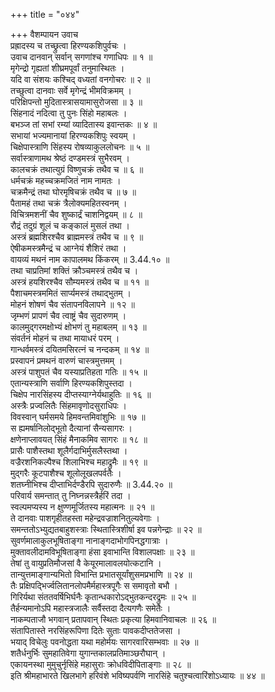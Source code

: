 +++
title = "०४४"

+++
वैशम्पायन उवाच  
प्रह्रादस्य च तच्छ्रुत्वा हिरण्यकशिपुर्वचः ।  
उवाच दानवान् सर्वान् सगणांश्च गणाधिपः ॥ १ ॥  
मृगेन्द्रो गृह्यतां शीघ्रमपूर्वां तनुमास्थितः ।  
यदि वा संशयः कश्चिद् वध्यतां वनगोचरः ॥ २ ॥  
तच्छुत्वा दानवाः सर्वे मृगेन्द्रं भीमविक्रमम् ।  
परिक्षिपन्तो मुदितास्त्रासयामासुरोजसा ॥ ३ ॥  
सिंहनादं नदित्वा तु पुनः सिंहो महाबलः ।  
बभञ्ज तां सभां रम्यां व्यादितास्य इवान्तकः ॥ ४ ॥  
सभायां भज्यमानायां हिरण्यकशिपुः स्वयम् ।  
चिक्षेपास्त्राणि सिंहस्य रोषव्याकुललोचनः ॥ ५ ॥  
सर्वास्त्राणामथ श्रेष्ठं दण्डमस्त्रं सुभैरवम् ।  
कालचक्रं तथात्युग्रं विष्णुचक्रं तथैव च ॥ ६ ॥  
धर्मचक्रं महच्चक्रमजितं नाम नामतः ।  
चक्रमैन्द्रं तथा घोरमृषिचक्रं तथैव च ॥ ७ ॥  
पैतामहं तथा चक्रं त्रैलोक्यमहितस्वनम् ।  
विचित्रमशनीं चैव शुष्कार्द्रं चाशनिद्वयम् ॥ ८ ॥  
रौद्रं तदुग्रं शूलं च कङ्कालं मुसलं तथा ।  
अस्त्रं ब्रह्मशिरश्चैव ब्राह्ममस्त्रं तथैव च ॥ ९ ॥  
ऐषीकमस्त्रमैन्द्रं च आग्नेयं शैशिरं तथा ।  
वायव्यं मथनं नाम कापालमथ किंकरम् ॥ 3.44.१० ॥  
तथा चाप्रतिमां शक्तिं क्रौञ्चमस्त्रं तथैव च ।  
अस्त्रं हयशिरश्चैव सौम्यमस्त्रं तथैव च ॥ ११ ॥  
पैशाचमस्त्रममितं सार्प्यमस्त्रं तथाद्भुतम् ।  
मोहनं शोषणं चैव संतापनविलापने ॥ १२ ॥  
जृम्भणं प्रापणं चैव त्वाष्ट्रं चैव सुदारुणम् ।  
कालमुद्गरमक्षोभ्यं क्षोभणं तु महाबलम् ॥ १३ ॥  
संवर्तनं मोहनं च तथा मायाधरं परम् ।  
गान्धर्वमस्त्रं दयितमसिरत्नं च नन्दकम् ॥ १४ ॥  
प्रस्वापनं प्रमथनं वारुणं चास्त्रमुत्तमम् ।  
अस्त्रं पाशुपतं चैव यस्याप्रतिहता गतिः ॥ १५ ॥  
एतान्यस्त्राणि सर्वाणि हिरण्यकशिपुस्तदा ।  
चिक्षेप नारसिंहस्य दीप्तस्याग्नेर्यथाहुतिः ॥ १६ ॥  
अस्त्रैः प्रज्वलितैः सिंहमावृणोदसुराधिपः ।  
विवस्वान् घर्मसमये हिमवन्तमिवांशुभिः ॥ १७ ॥  
स ह्यमर्षानिलोद्भूतो दैत्यानां सैन्यसागरः ।  
क्षणेनाप्लावयत् सिंहं मैनाकमिव सागरः ॥ १८ ॥  
प्रासैः पाशैस्तथा शूलैर्गदाभिर्मुसलैस्तथा ।  
वज्रैरशनिकल्पैश्च शिलाभिश्च महाद्रुमैः ॥ १९ ॥  
मुद्गरैः कूटपाशैश्च शूलोलूखलपर्वतैः ।  
शतघ्नीभिश्च दीप्ताभिर्दण्डैरपि सुदारुणैः ॥ 3.44.२० ॥  
परिवार्य समन्तात् तु निघ्नन्नस्त्रैर्हरिं तदा ।  
स्वल्पमप्यस्य न क्षुण्णमूर्जितस्य महात्मनः ॥ २१ ॥  
ते दानवाः पाशगृहीतहस्ता महेन्द्रवज्राशनितुल्यवेगाः ।  
समन्ततोऽभ्युद्यतबाहुशस्त्राः स्थितास्त्रिशीर्षा इव पन्नगेन्द्राः ॥ २२ ॥  
सुवर्णमालाकुलभूषिताङ्गा नानाङ्गदाभोगपिनद्धगात्राः ।  
मुक्तावलीदामविभूषिताङ्गा हंसा इवाभान्ति विशालपक्षाः ॥ २३ ॥  
तेषां तु वायुप्रतिमौजसां वै केयूरमालावलयोत्कटानि ।  
तान्युत्तमाङ्गान्यभितो विभान्ति प्रभातसूर्यांशुसमप्रभाणि ॥ २४ ॥  
तैः प्रक्षिपद्भिर्ज्वलितानलोपमैर्महास्त्रपूगैः स समावृतो बभौ ।  
गिरिर्यथा संततवर्षिभिर्घनैः कृतान्धकारोऽद्भुतकन्दरद्रुमः ॥ २५ ॥  
तैर्हन्यमानोऽपि महास्त्रजालैः सर्वैस्तदा दैत्यगणैः समेतैः ।  
नाकम्पताजौ भगवान् प्रतापवान् स्थितः प्रकृत्या हिमवानिवाचलः ॥ २६ ॥  
संतापितास्ते नरसिंहरूपिणा दितेः सुताः पावकदीप्ततेजसा ।  
भयाद् विचेलुः पवनोद्धता यथा महोर्मयः सागरवारिसम्भवाः ॥ २७ ॥  
शतैर्धनुर्भिः सुमहातिवेगा युगान्तकालप्रतिमाञ्छरौघान् ।  
एकायनस्था मुमुचुर्नृसिंहे महासुराः क्रोधविदीपिताङ्गाः ॥ २८ ॥  
इति श्रीमहाभारते खिलभागे हरिवंशे भविष्यपर्वणि नारसिंहे चतुश्चत्वारिंशोऽध्यायः ॥ ४४ ॥